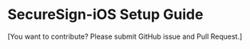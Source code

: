 # SecureSign-iOS Setup Guide

[You want to contribute? Please submit GitHub issue and Pull Request.]
